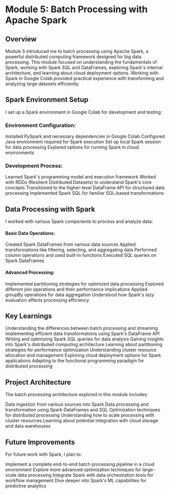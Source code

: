 <h1>Module 5: Batch Processing with Apache Spark</h1>
<h2>Overview</h2>
Module 5 introduced me to batch processing using Apache Spark, a powerful distributed computing framework designed for big data processing. This module focused on understanding the fundamentals of Spark, working with Spark SQL and DataFrames, exploring Spark's internal architecture, and learning about cloud deployment options. Working with Spark in Google Colab provided practical experience with transforming and analyzing large datasets efficiently.
<h2>Spark Environment Setup</h2>
I set up a Spark environment in Google Colab for development and testing:
<h3>Environment Configuration:</h3>

Installed PySpark and necessary dependencies in Google Colab
Configured Java environment required for Spark execution
Set up local Spark session for data processing
Explored options for running Spark in cloud environments

<h3>Development Process:</h3>

Learned Spark's programming model and execution framework
Worked with RDDs (Resilient Distributed Datasets) to understand Spark's core concepts
Transitioned to the higher-level DataFrame API for structured data processing
Implemented Spark SQL for familiar SQL-based transformations

<h2>Data Processing with Spark</h2>
I worked with various Spark components to process and analyze data:
<h4>Basic Data Operations:</h4>

Created Spark DataFrames from various data sources
Applied transformations like filtering, selecting, and aggregating data
Performed column operations and used built-in functions
Executed SQL queries on Spark DataFrames

<h4>Advanced Processing:</h4>

Implemented partitioning strategies for optimized data processing
Explored different join operations and their performance implications
Applied groupBy operations for data aggregation
Understood how Spark's lazy evaluation affects processing efficiency

<h2>Key Learnings</h2>

Understanding the differences between batch processing and streaming
Implementing efficient data transformations using Spark's DataFrame API
Writing and optimizing Spark SQL queries for data analysis
Gaining insights into Spark's distributed computing architecture
Learning about partitioning strategies for performance optimization
Understanding cluster resource allocation and management
Exploring cloud deployment options for Spark applications
Adapting to the functional programming paradigm for distributed processing

<h2>Project Architecture</h2>
The batch processing architecture explored in this module includes:

Data ingestion from various sources into Spark
Data processing and transformation using Spark DataFrames and SQL
Optimization techniques for distributed processing
Understanding how to scale processing with cluster resources
Learning about potential integration with cloud storage and data warehouses

<h2>Future Improvements</h2>
For future work with Spark, I plan to:

Implement a complete end-to-end batch processing pipeline in a cloud environment
Explore more advanced optimization techniques for large-scale data processing
Integrate Spark with data orchestration tools for workflow management
Dive deeper into Spark's ML capabilities for predictive analytics

